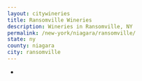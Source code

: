 ```yaml
---
layout: citywineries
title: Ransomville Wineries
description: Wineries in Ransomville, NY
permalink: /new-york/niagara/ransomville/
state: ny
county: niagara
city: ransomville
---
```

-
